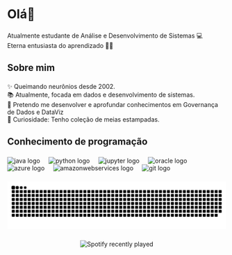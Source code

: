 <h1 align="left">Olá👋</h1>

###

<p align="left">Atualmente estudante de Análise e Desenvolvimento de Sistemas 💻<br>Eterna entusiasta do aprendizado 📑🤖</p>

###

<h2 align="left">Sobre mim</h2>

###

<p align="left">✨ Queimando neurônios desde 2002.<br>📚  Atualmente, focada em dados e desenvolvimento de sistemas.<br>🎯 Pretendo me desenvolver e aprofundar conhecimentos em Governança de Dados e DataViz<br>🎲 Curiosidade: Tenho coleção de meias estampadas.</p>

###

<h2 align="left">Conhecimento de programação</h2>

###

<div align="left">
  <img src="https://cdn.jsdelivr.net/gh/devicons/devicon/icons/java/java-original.svg" height="40" alt="java logo"  />
  <img width="12" />
  <img src="https://cdn.jsdelivr.net/gh/devicons/devicon/icons/python/python-original.svg" height="40" alt="python logo"  />
  <img width="12" />
  <img src="https://cdn.jsdelivr.net/gh/devicons/devicon/icons/jupyter/jupyter-original.svg" height="40" alt="jupyter logo"  />
  <img width="12" />
  <img src="https://cdn.jsdelivr.net/gh/devicons/devicon/icons/oracle/oracle-original.svg" height="40" alt="oracle logo"  />
  <img width="12" />
  <img src="https://cdn.jsdelivr.net/gh/devicons/devicon/icons/azure/azure-original.svg" height="40" alt="azure logo"  />
  <img width="12" />
  <img src="https://cdn.jsdelivr.net/gh/devicons/devicon/icons/amazonwebservices/amazonwebservices-line-wordmark.svg" height="40" alt="amazonwebservices logo"  />
  <img width="12" />
  <img src="https://cdn.jsdelivr.net/gh/devicons/devicon/icons/git/git-original.svg" height="40" alt="git logo"  />
</div>

###

<img src="https://raw.githubusercontent.com/MabeFogolin/MabeFogolin/output/snake.svg" alt="Snake animation" />

###

<div align="center">
  <img src="https://spotify-recently-played-readme.vercel.app/api?user=5xx734smcos4ddvmvuitkmhbl&count=5&unique=true" alt="Spotify recently played"  />
</div>

###
